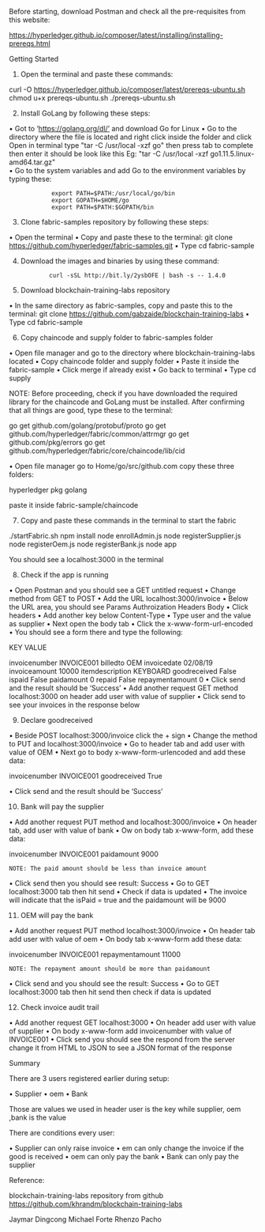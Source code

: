 Before starting, download Postman and check all the pre-requisites from this website:

https://hyperledger.github.io/composer/latest/installing/installing-prereqs.html


Getting Started

1.	Open the terminal and paste these commands:

curl -O https://hyperledger.github.io/composer/latest/prereqs-ubuntu.sh
chmod u+x prereqs-ubuntu.sh
./prereqs-ubuntu.sh

2.	Install GoLang by following these steps: 

•	Got to ‘https://golang.org/dl/’ and download Go for Linux
•	Go to the directory where the file is located and right click inside the folder and click Open in terminal type "tar -C /usr/local -xzf go" then press tab to complete then enter it should be look like this Eg: "tar -C /usr/local -xzf go1.11.5.linux-amd64.tar.gz"	
•	Go to the system variables and add Go to the environment variables by typing these: 

	            export PATH=$PATH:/usr/local/go/bin
	            export GOPATH=$HOME/go
                export PATH=$PATH:$GOPATH/bin

3.	 Clone fabric-samples repository by following these steps:

•	Open the terminal 
•	Copy and paste these to the terminal: git clone https://github.com/hyperledger/fabric-samples.git
•	Type cd fabric-sample

4.	Download the images and binaries by using these command:

                curl -sSL http://bit.ly/2ysbOFE | bash -s -- 1.4.0

5.	 Download blockchain-training-labs repository

•	In the same directory as fabric-samples, copy and paste this to the terminal: git clone https://github.com/gabzaide/blockchain-training-labs
•	Type cd fabric-sample

6.	 Copy chaincode and supply folder to fabric-samples folder

•	Open file manager and go to the directory where blockchain-training-labs located
•	Copy chaincode folder and supply folder
•	Paste it inside the fabric-sample
•	Click merge if already exist
•	Go back to terminal 
•	Type cd supply



NOTE: Before proceeding, check if you have downloaded the required library for the chaincode and GoLang must be installed. After confirming that all things are good, type these to the terminal:

go get github.com/golang/protobuf/proto
go get github.com/hyperledger/fabric/common/attrmgr
go get github.com/pkg/errors
go get github.com/hyperledger/fabric/core/chaincode/lib/cid

•	Open file manager go to Home/go/src/github.com copy these three folders:

hyperledger
pkg
golang

paste it inside fabric-sample/chaincode

7.	 Copy and paste these commands in the terminal to start the fabric

 ./startFabric.sh
npm install
node enrollAdmin.js
node registerSupplier.js
                node registerOem.js
node registerBank.js
node app

You should see a localhost:3000 in the terminal


8.	 Check if the app is running

•	Open Postman and you should see a GET untitled request
•	Change method from GET to POST
•	Add the URL localhost:3000/invoice
•	Below the URL area, you should see Params Authroization Headers Body
•	Click headers
•	Add another key below Content-Type
•	Type user and the value as supplier
•	Next open the body tab
•	Click the x-www-form-url-encoded
•	You should see a form there and type the following: 

KEY                      	VALUE

invoicenumber                 INVOICE001
billedto                	OEM
invoicedate             	02/08/19
invoiceamount           	10000
itemdescription        	KEYBOARD
goodreceived          	False
ispaid                 	False
paidamount         	0
repaid                 	False
repaymentamount      	0
•	Click send and the result should be ‘Success’
•	Add another request GET method localhost:3000 on header add user with value of supplier
•	Click send to see your invoices in the response below

9.	 Declare goodreceived

•	Beside POST localhost:3000/invoice click the + sign
•	Change the method to PUT and localhost:3000/invoice
•	Go to header tab and add user with value of OEM
•	Next go to body x-www-form-urlencoded and add these data:

invoicenumber           INVOICE001
goodreceived              True

•	Click send and the result should be ‘Success’

10.	 Bank will pay the supplier

•	Add another request PUT method and localhost:3000/invoice
•	On header tab, add user with value of bank
•	Ow on body tab x-www-form, add these data:

invoicenumber           INVOICE001
paidamount                 9000      

	NOTE: The paid amount should be less than invoice amount

•	Click send then you should see result: Success
•	Go to GET localhost:3000 tab then hit send 
•	Check if data is updated
•	The invoice will indicate that the isPaid = true and the paidamount will be 9000 


11.	 OEM will pay the bank

•	Add another request PUT method localhost:3000/invoice
•	On header tab add user with value of oem
•	On body tab x-www-form add these data:

invoicenumber                INVOICE001
repaymentamount         11000

	NOTE: The repayment amount should be more than paidamount

•	Click send and you should see the result: Success 
•	Go to GET localhost:3000 tab then hit send then check if data is updated








12.	Check invoice audit trail

•	Add another request GET localhost:3000
•	On header add user with value of supplier
•	On body x-www-form add invoicenumber with value of INVOICE001
•	Click send you should see the respond from the server change it from HTML to JSON to see a JSON format of the response


Summary 

There are 3 users registered earlier during setup:

•	Supplier 
•	oem 
•	Bank

Those are values we used in header 
user is the key while supplier, oem ,bank is the value

There are conditions every user:

•	Supplier can only raise invoice
•	em can only change the invoice if the good is received
•	oem can only pay the bank
•	Bank can only pay the supplier



Reference:

blockchain-training-labs repository from github
https://github.com/khrandm/blockchain-training-labs

Jaymar Dingcong
Michael Forte
Rhenzo Pacho



	
